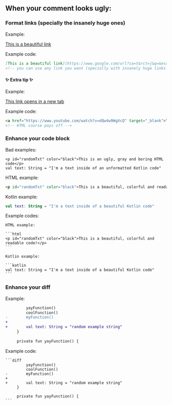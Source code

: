 ## When your comment looks ugly:

### Format links (specially the insanely huge ones)

Example:

[This is a beautiful link](https://www.google.com/url?sa=t&rct=j&q=&esrc=s&source=video&cd=&cad=rja&uact=8&ved=2ahUKEwi10NHG4aL3AhUrjZUCHZVMDjMQtwJ6BAgREAI&url=https%3A%2F%2Fwww.youtube.com%2Fwatch%3Fv%3DdQw4w9WgXcQ&usg=AOvVaw0aHtehaphMhOCAkCydRLZU)

Example code:
```markdown
[This is a beautiful link](https://www.google.com/url?sa=t&rct=j&q=&esrc=s&source=video&cd=&cad=rja&uact=8&ved=2ahUKEwi10NHG4aL3AhUrjZUCHZVMDjMQtwJ6BAgREAI&url=https%3A%2F%2Fwww.youtube.com%2Fwatch%3Fv%3DdQw4w9WgXcQ&usg=AOvVaw0aHtehaphMhOCAkCydRLZU)
<!-- you can use any link you want (specially with insanely huge links ;) ) -->
```

#### ✨ Extra tip ✨

Example:

<a href="https://www.youtube.com/watch?v=dQw4w9WgXcQ" target="_blank">This link opens in a new tab</a>

Example code:
```html
<a href="https://www.youtube.com/watch?v=dQw4w9WgXcQ" target="_blank">This link opens in a new tab</a>
<!-- HTML course pays off -->
```

### Enhance your code block

Bad examples:

```
<p id="randomTxt" color="black">This is an ugly, gray and boring HTML code</p>
val text: String = "I'm a text inside of an unformatted Kotlin code"
```

HTML example:

```html
<p id="randomTxt" color="black">This is a beautiful, colorful and readable code!</p>
```

Kotlin example:

```kotlin
val text: String = "I'm a text inside of a beautiful Kotlin code"
```

Example codes:

````
HTML example:

```html
<p id="randomTxt" color="black">This is a beautiful, colorful and readable code!</p>
```

Kotlin example:

```kotlin
val text: String = "I'm a text inside of a beautiful Kotlin code"
```
````

### Enhance your diff

Example:

```diff
         yayFunction()
         coolFunction()
-        myFunction()
+
+        val text: String = "random example string"
     }
 
     private fun yayFunction() {
```

Example code:

````
```diff
         yayFunction()
         coolFunction()
-        myFunction()
+
+        val text: String = "random example string"
     }
 
     private fun yayFunction() {
```
````
